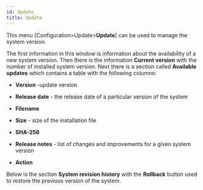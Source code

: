 ```yaml
---
id: Update_
title: Update
---
```


This menu  [Configuration>Update>**Update**] can be used to manage the system version.

The first information in this window is information about the availability of a new system version. Then there is the information **Current version** with the number of installed system version. Next there is a section called **Available updates** which contains a table with the following columns:



- **Version** -update version

- **Release date** - the release date of a particular version of the system

- **Filename** 

- **Size** - size of the installation file

- **SHA-256**  

- **Release notes** - list of changes and improvements for a given system version

- **Action**  

  

Below is the section **System revision history** with the **Rollback** button used to restore the previous version of the system.



























